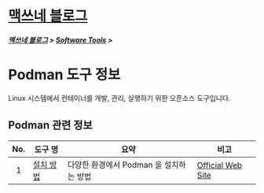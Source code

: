 <link rel="stylesheet" type="text/css" href="/css/style-header.css">
<link href="https://cdn.jsdelivr.net/npm/bootstrap@5.3.0-alpha1/dist/css/bootstrap.min.css" rel="stylesheet" integrity="sha384-GLhlTQ8iRABdZLl6O3oVMWSktQOp6b7In1Zl3/Jr59b6EGGoI1aFkw7cmDA6j6gD" crossorigin="anonymous">

<div class="sticky-top bg-white pt-1 pb-2">
<h1><a href="/">맥쓰네 블로그</a></h1>
<h5> 
<a href="/">맥쓰네 블로그</a>
>
<a href="/software_tools/">Software Tools</a>
>
</h5>
</div>

# Podman 도구 정보
Linux 시스템에서 컨테이너를 개발, 관리, 실행하기 위한 오픈소스 도구입니다.

## Podman 관련 정보

| No. | 도구 명 | 요약 | 비고 |
| :---: | --- | --- | --- |
| 1 | [설치 방법](./installation "https://max-jayee.github.io/software_tools/podman/installation") | 다양한 환경에서 Podman 을 설치하는 방법 | [Official Web Site](https://www.cyberithub.com/how-to-install-podman-on-rhel-centos-7-8-step-by-step/ "https://www.cyberithub.com/how-to-install-podman-on-rhel-centos-7-8-step-by-step/") |
